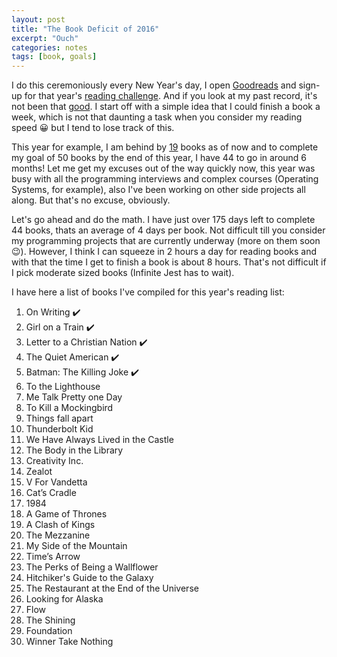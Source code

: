 ```yaml
---
layout: post
title: "The Book Deficit of 2016"
excerpt: "Ouch"
categories: notes
tags: [book, goals]  
---
```


I do this ceremoniously every New Year's day, I open [Goodreads](https://www.goodreads.com/) and sign-up for that year's [reading challenge](https://www.goodreads.com/challenges/3890-2016-reading-challenge). And if you look at my past record, it's not been that [good](). I start off with a simple idea that I could finish a book a week, which is not that daunting a task when you consider my reading speed :grinning: but I tend to lose track of this. 

This year for example, I am behind by [19](https://www.goodreads.com/user_challenges/3853094) books as of now and to complete my goal of 50 books by the end of this year, I have 44 to go in around 6 months! Let me get my excuses out of the way quickly now, this year was busy with all the programming interviews and complex courses (Operating Systems, for example), also I've been working on other side projects all along. But that's no excuse, obviously. 

Let's go ahead and do the math. I have just over 175 days left to complete 44 books, thats an average of 4 days per book. Not difficult till you consider my programming projects that are currently underway (more on them soon :wink:). However, I think I can squeeze in 2 hours a day for reading books and with that the time I get to finish a book is about 8 hours. That's not difficult if I pick moderate sized books (Infinite Jest has to wait). 

I have here a list of books I've compiled for this year's reading list:

 1. On Writing :heavy_check_mark:
 2. Girl on a Train :heavy_check_mark:
 3. Letter to a Christian Nation :heavy_check_mark:
 4. The Quiet American :heavy_check_mark:
 5. Batman: The Killing Joke :heavy_check_mark:
 7. To the Lighthouse
 8. Me Talk Pretty one Day
 9. To Kill a Mockingbird
 10. Things fall apart
 11. Thunderbolt Kid
 12. We Have Always Lived in the Castle
 13. The Body in the Library
 14. Creativity Inc.
 15. Zealot
 16. V For Vandetta
 17. Cat’s Cradle
 18. 1984
 19. A Game of Thrones
 20. A Clash of Kings
 21. The Mezzanine
 22. My Side of the Mountain
 23. Time’s Arrow
 24. The Perks of Being a Wallflower
 25. Hitchiker's Guide to the Galaxy
 26. The Restaurant at the End of the Universe
 27. Looking for Alaska
 28. Flow
 29. The Shining
 30. Foundation
 31. Winner Take Nothing

